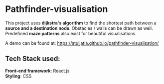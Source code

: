 # Pathfinder-visualisation

This project uses **dijkstra's algorithm** to find the shortest path between a **source and a destination node**. Obstacles / walls can be drawn as well. Predefined **maze patterns** also exist for beautiful visualisations.

A demo can be found at: https://atuljatia.github.io/pathfinder-visualisation/

## Tech Stack used:

**Front-end framework**: React.js
<br>
**Styling**: CSS
